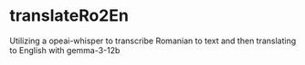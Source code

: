 # translateRo2En
Utilizing a opeai-whisper to transcribe Romanian to text and then translating to English with gemma-3-12b
